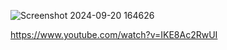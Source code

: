 ![Screenshot 2024-09-20 164626](https://github.com/user-attachments/assets/d123b89e-8a35-4b00-b019-9ec1ecd5d7c7)



https://www.youtube.com/watch?v=IKE8Ac2RwUI

